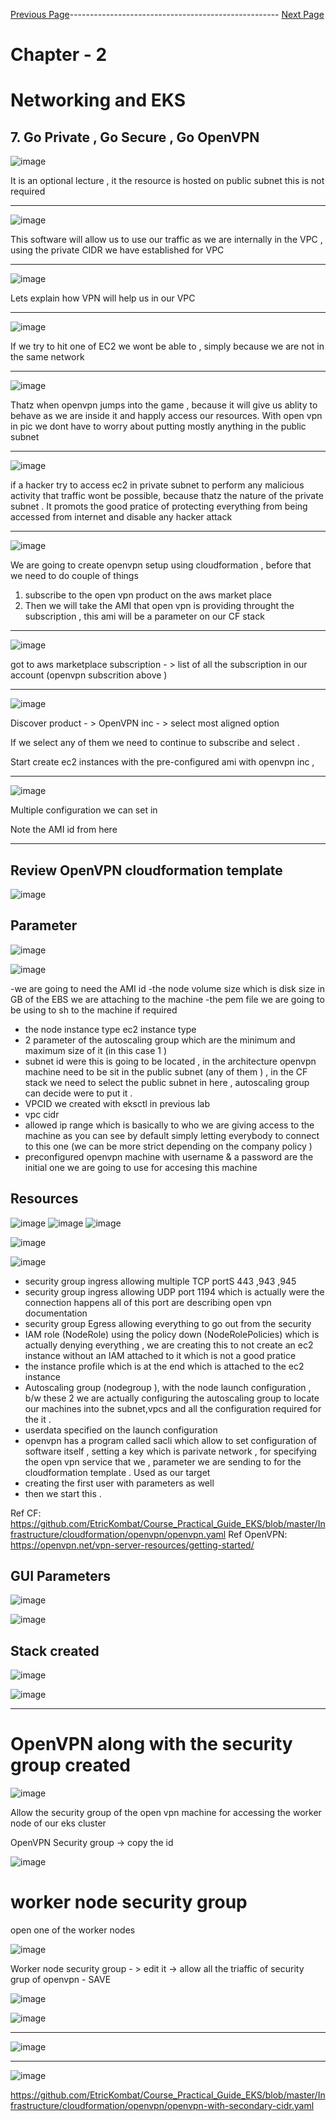 


[Previous Page](https://github.com/EtricKombat/Course_Practical_Guide_EKS/blob/master/_docs/ch2/networking_and_eks.md)---------------------------------------------------- [Next Page](https://github.com/EtricKombat/Course_Practical_Guide_EKS/blob/master/_docs/ch2/dns_do_not_suffer.md)





# Chapter - 2 
# Networking and EKS

## 7. Go Private , Go Secure , Go OpenVPN

![image](https://user-images.githubusercontent.com/33585301/119473607-f5062080-bd68-11eb-997a-2f52f54293c7.png)

It is an optional lecture , it the resource is hosted on public subnet this is not required 
_____________________________

![image](https://user-images.githubusercontent.com/33585301/119473643-fd5e5b80-bd68-11eb-83bc-c3f78df48662.png)

This software will allow us to use our traffic as we are  internally in the  VPC , using the private CIDR we have established for  VPC
_____________________________

![image](https://user-images.githubusercontent.com/33585301/119473791-1ff07480-bd69-11eb-8609-1c0a3623362d.png)

Lets explain how VPN will help us in our VPC 
_____________________________

![image](https://user-images.githubusercontent.com/33585301/119473814-27178280-bd69-11eb-8c97-6c5dd846b5ab.png)

If we try to hit one of EC2 we wont be able to , simply because we are not in the same network 
_____________________________

![image](https://user-images.githubusercontent.com/33585301/119473839-2c74cd00-bd69-11eb-9f18-55fe32328705.png)

Thatz when openvpn jumps into the game , because it will give us ablity to behave as we are inside it and happly access our resources.
With open vpn in pic we dont have to worry about putting mostly anything in the public subnet 
_____________________________

![image](https://user-images.githubusercontent.com/33585301/119473899-40203380-bd69-11eb-9902-07af16f87f0f.png)

if a hacker try to access ec2 in private subnet to perform any malicious activity that traffic wont be possible, because thatz the nature of the private subnet .
It promots the good pratice of protecting everything from being accessed from internet and disable any hacker attack 

_____________________________

![image](https://user-images.githubusercontent.com/33585301/119474005-5a5a1180-bd69-11eb-9151-076a54e929a9.png)


We are going to create openvpn setup using cloudformation , before that we need to do couple of things 

1) subscribe to the open vpn product on the aws market place 
2) Then we will take the AMI that open vpn is providing throught the subscription , this ami will be a parameter on our CF stack
_____________________________

![image](https://user-images.githubusercontent.com/33585301/119474046-647c1000-bd69-11eb-91e4-34b844886887.png)

got to aws marketplace subscription - > list of all the subscription in our account (openvpn subscrition above ) 

_____________________________

![image](https://user-images.githubusercontent.com/33585301/119474122-7493ef80-bd69-11eb-8399-a777538cdf67.png)

Discover product - > OpenVPN inc - > select most aligned option 

If we select any of them we need to continue to subscribe and select .

Start create ec2 instances with the pre-configured ami with openvpn inc ,

_____________________________

![image](https://user-images.githubusercontent.com/33585301/119474679-0a2f7f00-bd6a-11eb-99bd-3c822bee2c3c.png)


Multiple configuration we can set in 

Note the AMI id from here


____________________________

## Review OpenVPN cloudformation template 


![image](https://user-images.githubusercontent.com/33585301/120166424-2e7fd580-c21a-11eb-99db-59f43d89cb10.png)

## Parameter

![image](https://user-images.githubusercontent.com/33585301/120166482-3e97b500-c21a-11eb-9dec-984ff9fdb8cf.png)

![image](https://user-images.githubusercontent.com/33585301/120167923-ee215700-c21b-11eb-9c60-cf9374ccd78e.png)



-we are going to need the AMI id 
-the node volume size which is disk size in GB of the EBS we are attaching to the machine 
-the pem file we are going to be using to sh to the machine if required 
- the node instance type ec2 instance type 
- 2 parameter of the autoscaling group which are the minimum and maximum size of it (in this case 1 ) 
- subnet id were this is going to be located , in the architecture openvpn machine need to be sit in the public subnet (any of them  ) , in the CF stack we need to select the public subnet in here , autoscaling group can decide were to put it .
- VPCID we created with eksctl in previous lab 
- vpc cidr 
- allowed ip range which is basically to who we are giving access to the machine as you can see by default simply letting everybody to connect to this one (we can be more strict depending on the company policy ) 
- preconfigured openvpn machine  with  username & a password are the initial one we are going to use for accesing this machine 

## Resources 

![image](https://user-images.githubusercontent.com/33585301/120168407-70118000-c21c-11eb-8d9e-28f550bb7624.png)
![image](https://user-images.githubusercontent.com/33585301/120168946-12316800-c21d-11eb-8f4e-e41edaa5e090.png)
![image](https://user-images.githubusercontent.com/33585301/120169829-f9758200-c21d-11eb-9763-559a599b1b70.png)

![image](https://user-images.githubusercontent.com/33585301/120170499-a51ed200-c21e-11eb-9a05-bc8855c18d42.png)


![image](https://user-images.githubusercontent.com/33585301/120170323-799be780-c21e-11eb-84ec-17f68029567d.png)



- security group ingress allowing multiple TCP portS  443 ,943 ,945
- security group ingress allowing  UDP  port 1194 which is actually were the connection happens all of this port are describing open vpn documentation
- security group Egress allowing everything to go out from the security 
- IAM role (NodeRole) using the policy down (NodeRolePolicies) which is actually denying everything , we are creating this to not create an ec2 instance without an IAM attached to it which is not a good pratice 
- the instance profile which is at the end which is attached to the ec2 instance 
- Autoscaling group (nodegroup ), with the node launch configuration , b/w these 2 we are actually configuring the autoscaling group to locate our machines into the subnet,vpcs and all the configuration required for the it . 
- userdata specified on the launch configuration 
- openvpn has a program called sacli which allow to set configuration of software itself , setting a key which is parivate network , for specifying the open vpn service that we , parameter we are sending to for the cloudformation template . Used as our target 
- creating the first user with parameters as well
- then we start this .


Ref CF: https://github.com/EtricKombat/Course_Practical_Guide_EKS/blob/master/Infrastructure/cloudformation/openvpn/openvpn.yaml
Ref OpenVPN: https://openvpn.net/vpn-server-resources/getting-started/


## GUI Parameters 

![image](https://user-images.githubusercontent.com/33585301/119475782-136d1b80-bd6b-11eb-8772-df9c99727fdc.png)




![image](https://user-images.githubusercontent.com/33585301/119475922-35669e00-bd6b-11eb-8978-35109662f191.png)

## Stack created 

![image](https://user-images.githubusercontent.com/33585301/120177107-abfd1300-c225-11eb-903b-4727b55a3ac0.png)

![image](https://user-images.githubusercontent.com/33585301/120177140-b7e8d500-c225-11eb-8c95-75a1060d7196.png)


____________________________

# OpenVPN along with the security group created

![image](https://user-images.githubusercontent.com/33585301/120177342-f8485300-c225-11eb-97d5-e365e6b59dff.png)

Allow the security group of the open vpn machine for accessing the worker node of our eks cluster 

OpenVPN Security group -> copy the id 

![image](https://user-images.githubusercontent.com/33585301/120172316-86b9d600-c220-11eb-9165-8b29e2f469d8.png)

# worker node security group

open one of the worker nodes 

![image](https://user-images.githubusercontent.com/33585301/120172391-9d602d00-c220-11eb-8f88-b41a3ff462fc.png)




Worker node security group - > edit it -> allow all the triaffic of security grup of openvpn - SAVE

![image](https://user-images.githubusercontent.com/33585301/120177462-1615b800-c226-11eb-9704-d5568c343689.png)





![image](https://user-images.githubusercontent.com/33585301/119476164-7068d180-bd6b-11eb-9ade-c3121b543034.png)


____________________________


![image](https://user-images.githubusercontent.com/33585301/119476345-9aba8f00-bd6b-11eb-8e2b-f09be2b13100.png)


____________________________

![image](https://user-images.githubusercontent.com/33585301/119476389-a27a3380-bd6b-11eb-820f-697ef0299c4b.png)


https://github.com/EtricKombat/Course_Practical_Guide_EKS/blob/master/Infrastructure/cloudformation/openvpn/openvpn-with-secondary-cidr.yaml



